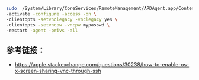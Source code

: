 ```bash
sudo  /System/Library/CoreServices/RemoteManagement/ARDAgent.app/Contents/Resources/kickstart \
-activate -configure -access -on \
-clientopts -setvnclegacy -vnclegacy yes \
-clientopts -setvncpw -vncpw mypasswd \
-restart -agent -privs -all
```

## 参考链接：

* https://apple.stackexchange.com/questions/30238/how-to-enable-os-x-screen-sharing-vnc-through-ssh
